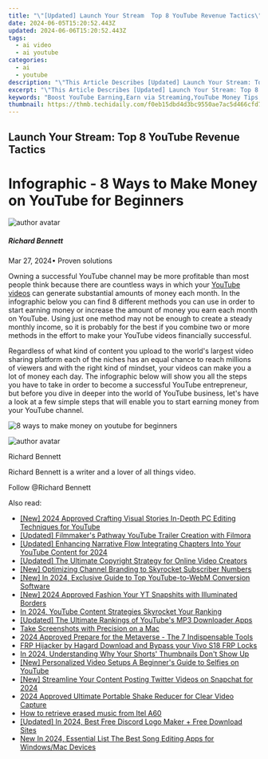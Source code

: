 ```yaml
---
title: "\"[Updated] Launch Your Stream  Top 8 YouTube Revenue Tactics\""
date: 2024-06-05T15:20:52.443Z
updated: 2024-06-06T15:20:52.443Z
tags:
  - ai video
  - ai youtube
categories:
  - ai
  - youtube
description: "\"This Article Describes [Updated] Launch Your Stream: Top 8 YouTube Revenue Tactics\""
excerpt: "\"This Article Describes [Updated] Launch Your Stream: Top 8 YouTube Revenue Tactics\""
keywords: "Boost YouTube Earning,Earn via Streaming,YouTube Money Tips,Increase Channel Revenues,Top YouTube Profit Strategies,Maximize Video Income,Efficient YouTube Monetization"
thumbnail: https://thmb.techidaily.com/f0eb15dbd4d3bc9550ae7ac5d466cfd7136ebba5996edeb6f057c08fddaa5f37.jpg
---
```


## Launch Your Stream: Top 8 YouTube Revenue Tactics

# Infographic - 8 Ways to Make Money on YouTube for Beginners

![author avatar](https://images.wondershare.com/filmora/article-images/richard-bennett.jpg)

##### Richard Bennett

 Mar 27, 2024• Proven solutions

Owning a successful YouTube channel may be more profitable than most people think because there are countless ways in which your [YouTube videos](https://tools.techidaily.com/wondershare/filmora/download/) can generate substantial amounts of money each month. In the infographic below you can find 8 different methods you can use in order to start earning money or increase the amount of money you earn each month on YouTube. Using just one method may not be enough to create a steady monthly income, so it is probably for the best if you combine two or more methods in the effort to make your YouTube videos financially successful.

Regardless of what kind of content you upload to the world's largest video sharing platform each of the niches has an equal chance to reach millions of viewers and with the right kind of mindset, your videos can make you a lot of money each day. The infographic below will show you all the steps you have to take in order to become a successful YouTube entrepreneur, but before you dive in deeper into the world of YouTube business, let's have a look at a few simple steps that will enable you to start earning money from your YouTube channel.

![8 ways to make money on youtube for beginners](https://filmora.wondershare.com/youtube-video-editing/8-ways-to-make-money-on-youtube-for-beginners.jpg)

![author avatar](https://images.wondershare.com/filmora/article-images/richard-bennett.jpg)

Richard Bennett

Richard Bennett is a writer and a lover of all things video.

Follow @Richard Bennett

<span class="atpl-alsoreadstyle">Also read:</span>
<div><ul>
<li><a href="https://facebook-video-share.techidaily.com/new-2024-approved-crafting-visual-stories-in-depth-pc-editing-techniques-for-youtube/"><u>[New] 2024 Approved  Crafting Visual Stories  In-Depth PC Editing Techniques for YouTube</u></a></li>
<li><a href="https://facebook-video-share.techidaily.com/updated-filmmakers-pathway-youtube-trailer-creation-with-filmora/"><u>[Updated] Filmmaker's Pathway  YouTube Trailer Creation with Filmora</u></a></li>
<li><a href="https://facebook-video-share.techidaily.com/updated-enhancing-narrative-flow-integrating-chapters-into-your-youtube-content-for-2024/"><u>[Updated] Enhancing Narrative Flow  Integrating Chapters Into Your YouTube Content for 2024</u></a></li>
<li><a href="https://facebook-video-share.techidaily.com/updated-the-ultimate-copyright-strategy-for-online-video-creators/"><u>[Updated] The Ultimate Copyright Strategy for Online Video Creators</u></a></li>
<li><a href="https://facebook-video-share.techidaily.com/new-optimizing-channel-branding-to-skyrocket-subscriber-numbers/"><u>[New] Optimizing Channel Branding to Skyrocket Subscriber Numbers</u></a></li>
<li><a href="https://facebook-video-share.techidaily.com/new-in-2024-exclusive-guide-to-top-youtube-to-webm-conversion-software/"><u>[New] In 2024, Exclusive Guide to Top YouTube-to-WebM Conversion Software</u></a></li>
<li><a href="https://facebook-video-share.techidaily.com/new-2024-approved-fashion-your-yt-snapshits-with-illuminated-borders/"><u>[New] 2024 Approved  Fashion Your YT Snapshits with Illuminated Borders</u></a></li>
<li><a href="https://facebook-video-share.techidaily.com/in-2024-youtube-content-strategies-skyrocket-your-ranking/"><u>In 2024, YouTube Content Strategies  Skyrocket Your Ranking</u></a></li>
<li><a href="https://facebook-video-share.techidaily.com/updated-the-ultimate-rankings-of-youtubes-mp3-downloader-apps/"><u>[Updated] The Ultimate Rankings of YouTube's MP3 Downloader Apps</u></a></li>
<li><a href="https://desktop-recording.techidaily.com/take-screenshots-with-precision-on-a-mac/"><u>Take Screenshots with Precision on a Mac</u></a></li>
<li><a href="https://extra-guidance.techidaily.com/2024-approved-prepare-for-the-metaverse-the-7-indispensable-tools/"><u>2024 Approved  Prepare for the Metaverse - The 7 Indispensable Tools</u></a></li>
<li><a href="https://bypass-frp.techidaily.com/frp-hijacker-by-hagard-download-and-bypass-your-vivo-s18-frp-locks-by-drfone-android/"><u>FRP Hijacker by Hagard Download and Bypass your Vivo S18 FRP Locks</u></a></li>
<li><a href="https://youtube-stream.techidaily.com/in-2024-understanding-why-your-shorts-thumbnails-dont-show-up/"><u>In 2024, Understanding Why Your Shorts' Thumbnails Don't Show Up</u></a></li>
<li><a href="https://youtube-help.techidaily.com/new-personalized-video-setups-a-beginners-guide-to-selfies-on-youtube/"><u>[New] Personalized Video Setups  A Beginner's Guide to Selfies on YouTube</u></a></li>
<li><a href="https://twitter-videos.techidaily.com/new-streamline-your-content-posting-twitter-videos-on-snapchat-for-2024/"><u>[New] Streamline Your Content  Posting Twitter Videos on Snapchat for 2024</u></a></li>
<li><a href="https://some-guidance.techidaily.com/2024-approved-ultimate-portable-shake-reducer-for-clear-video-capture/"><u>2024 Approved  Ultimate Portable Shake Reducer for Clear Video Capture</u></a></li>
<li><a href="https://blog-min.techidaily.com/how-to-retrieve-erased-music-from-itel-a60-by-fonelab-android-recover-music/"><u>How to retrieve erased music from Itel A60</u></a></li>
<li><a href="https://discord-videos.techidaily.com/updated-in-2024-best-free-discord-logo-maker-plus-free-download-sites/"><u>[Updated] In 2024, Best Free Discord Logo Maker + Free Download Sites</u></a></li>
<li><a href="https://audio-editing.techidaily.com/new-in-2024-essential-list-the-best-song-editing-apps-for-windowsmac-devices/"><u>New In 2024, Essential List The Best Song Editing Apps for Windows/Mac Devices</u></a></li>
</ul></div>

<ins class="adsbygoogle"
      style="display:block"
      data-ad-client="ca-pub-7571918770474297"
      data-ad-slot="8358498916"
      data-ad-format="auto"
      data-full-width-responsive="true"></ins>